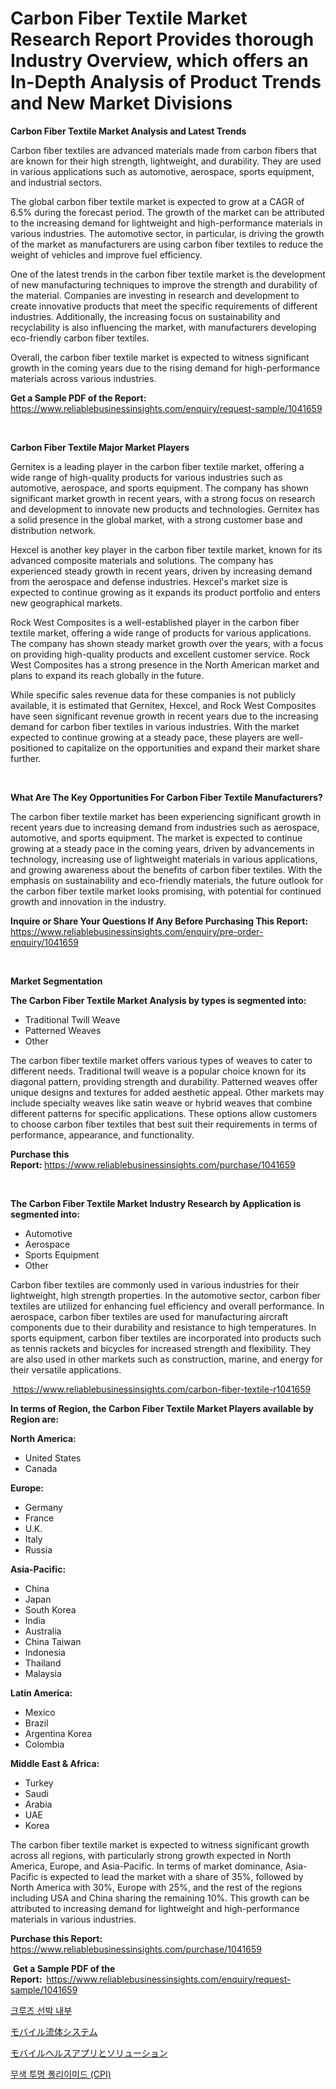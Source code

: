 <p><h1>Carbon Fiber Textile Market Research Report Provides thorough Industry Overview, which offers an In-Depth Analysis of Product Trends and New Market Divisions</h1></p><p><strong>Carbon Fiber Textile Market Analysis and Latest Trends</strong></p>
<p><p>Carbon fiber textiles are advanced materials made from carbon fibers that are known for their high strength, lightweight, and durability. They are used in various applications such as automotive, aerospace, sports equipment, and industrial sectors.</p><p>The global carbon fiber textile market is expected to grow at a CAGR of 6.5% during the forecast period. The growth of the market can be attributed to the increasing demand for lightweight and high-performance materials in various industries. The automotive sector, in particular, is driving the growth of the market as manufacturers are using carbon fiber textiles to reduce the weight of vehicles and improve fuel efficiency.</p><p>One of the latest trends in the carbon fiber textile market is the development of new manufacturing techniques to improve the strength and durability of the material. Companies are investing in research and development to create innovative products that meet the specific requirements of different industries. Additionally, the increasing focus on sustainability and recyclability is also influencing the market, with manufacturers developing eco-friendly carbon fiber textiles.</p><p>Overall, the carbon fiber textile market is expected to witness significant growth in the coming years due to the rising demand for high-performance materials across various industries.</p></p>
<p><strong>Get a Sample PDF of the Report:&nbsp;</strong> <a href="https://www.reliablebusinessinsights.com/enquiry/request-sample/1041659">https://www.reliablebusinessinsights.com/enquiry/request-sample/1041659</a></p>
<p>&nbsp;</p>
<p><strong>Carbon Fiber Textile Major Market Players</strong></p>
<p><p>Gernitex is a leading player in the carbon fiber textile market, offering a wide range of high-quality products for various industries such as automotive, aerospace, and sports equipment. The company has shown significant market growth in recent years, with a strong focus on research and development to innovate new products and technologies. Gernitex has a solid presence in the global market, with a strong customer base and distribution network.</p><p>Hexcel is another key player in the carbon fiber textile market, known for its advanced composite materials and solutions. The company has experienced steady growth in recent years, driven by increasing demand from the aerospace and defense industries. Hexcel's market size is expected to continue growing as it expands its product portfolio and enters new geographical markets.</p><p>Rock West Composites is a well-established player in the carbon fiber textile market, offering a wide range of products for various applications. The company has shown steady market growth over the years, with a focus on providing high-quality products and excellent customer service. Rock West Composites has a strong presence in the North American market and plans to expand its reach globally in the future.</p><p>While specific sales revenue data for these companies is not publicly available, it is estimated that Gernitex, Hexcel, and Rock West Composites have seen significant revenue growth in recent years due to the increasing demand for carbon fiber textiles in various industries. With the market expected to continue growing at a steady pace, these players are well-positioned to capitalize on the opportunities and expand their market share further.</p></p>
<p>&nbsp;</p>
<p><strong>What Are The Key Opportunities For Carbon Fiber Textile Manufacturers?</strong></p>
<p><p>The carbon fiber textile market has been experiencing significant growth in recent years due to increasing demand from industries such as aerospace, automotive, and sports equipment. The market is expected to continue growing at a steady pace in the coming years, driven by advancements in technology, increasing use of lightweight materials in various applications, and growing awareness about the benefits of carbon fiber textiles. With the emphasis on sustainability and eco-friendly materials, the future outlook for the carbon fiber textile market looks promising, with potential for continued growth and innovation in the industry.</p></p>
<p><strong>Inquire or Share Your Questions If Any Before Purchasing This Report:</strong> <a href="https://www.reliablebusinessinsights.com/enquiry/pre-order-enquiry/1041659">https://www.reliablebusinessinsights.com/enquiry/pre-order-enquiry/1041659</a></p>
<p>&nbsp;</p>
<p><strong>Market Segmentation</strong></p>
<p><strong>The Carbon Fiber Textile Market Analysis by types is segmented into:</strong></p>
<p><ul><li>Traditional Twill Weave</li><li>Patterned Weaves</li><li>Other</li></ul></p>
<p><p>The carbon fiber textile market offers various types of weaves to cater to different needs. Traditional twill weave is a popular choice known for its diagonal pattern, providing strength and durability. Patterned weaves offer unique designs and textures for added aesthetic appeal. Other markets may include specialty weaves like satin weave or hybrid weaves that combine different patterns for specific applications. These options allow customers to choose carbon fiber textiles that best suit their requirements in terms of performance, appearance, and functionality.</p></p>
<p><strong>Purchase this Report:&nbsp;</strong><a href="https://www.reliablebusinessinsights.com/purchase/1041659">https://www.reliablebusinessinsights.com/purchase/1041659</a></p>
<p>&nbsp;</p>
<p><strong>The Carbon Fiber Textile Market Industry Research by Application is segmented into:</strong></p>
<p><ul><li>Automotive</li><li>Aerospace</li><li>Sports Equipment</li><li>Other</li></ul></p>
<p><p>Carbon fiber textiles are commonly used in various industries for their lightweight, high strength properties. In the automotive sector, carbon fiber textiles are utilized for enhancing fuel efficiency and overall performance. In aerospace, carbon fiber textiles are used for manufacturing aircraft components due to their durability and resistance to high temperatures. In sports equipment, carbon fiber textiles are incorporated into products such as tennis rackets and bicycles for increased strength and flexibility. They are also used in other markets such as construction, marine, and energy for their versatile applications.</p></p>
<p><a href="https://www.reliablebusinessinsights.com/carbon-fiber-textile-r1041659">&nbsp;https://www.reliablebusinessinsights.com/carbon-fiber-textile-r1041659</a></p>
<p><strong>In terms of Region, the Carbon Fiber Textile Market Players available by Region are:</strong></p>
<p>
    <p> <strong> North America: </strong>
        <ul>
            <li>United States</li>
            <li>Canada</li>
        </ul>
        </p> 
    <p> <strong> Europe: </strong>
        <ul>
            <li>Germany</li>
            <li>France</li>
            <li>U.K.</li>
            <li>Italy</li>
            <li>Russia</li>
        </ul>
        </p> 
    <p> <strong> Asia-Pacific: </strong>
        <ul>
            <li>China</li>
            <li>Japan</li>
            <li>South Korea</li>
            <li>India</li>
            <li>Australia</li>
            <li>China Taiwan</li>
            <li>Indonesia</li>
            <li>Thailand</li>
            <li>Malaysia</li>
        </ul>
        </p> 
    <p> <strong> Latin America: </strong>
        <ul>
            <li>Mexico</li>
            <li>Brazil</li>
            <li>Argentina Korea</li>
            <li>Colombia</li>
        </ul>
        </p> 
    <p> <strong> Middle East & Africa: </strong>
        <ul>
            <li>Turkey</li>
            <li>Saudi</li>
            <li>Arabia</li>
            <li>UAE</li>
            <li>Korea</li>
        </ul>
    </p>
    </p>
<p><p>The carbon fiber textile market is expected to witness significant growth across all regions, with particularly strong growth expected in North America, Europe, and Asia-Pacific. In terms of market dominance, Asia-Pacific is expected to lead the market with a share of 35%, followed by North America with 30%, Europe with 25%, and the rest of the regions including USA and China sharing the remaining 10%. This growth can be attributed to increasing demand for lightweight and high-performance materials in various industries.</p></p>
<p><strong>Purchase this Report: </strong><a href="https://www.reliablebusinessinsights.com/purchase/1041659">https://www.reliablebusinessinsights.com/purchase/1041659</a></p>
<p>&nbsp;<strong>Get a Sample PDF of the Report:&nbsp;&nbsp;</strong><a href="https://www.reliablebusinessinsights.com/enquiry/request-sample/1041659">https://www.reliablebusinessinsights.com/enquiry/request-sample/1041659</a></p>
<p><strong></strong></p>
<p><p><a href="https://medium.com/@ayeunajepe_51784/%EA%B8%80%EB%A1%9C%EB%B2%8C-%ED%81%AC%EB%A3%A8%EC%A6%88%EC%84%A0-%EC%9D%B8%ED%85%8C%EB%A6%AC%EC%96%B4-%EC%8B%9C%EC%9E%A5-%EB%B6%80%EB%AC%B8-%EC%9C%A0%ED%98%95-%EC%9D%91%EC%9A%A9-%ED%94%84%EB%A1%9C%EA%B7%B8%EB%9E%A8-%EC%8B%9C%EC%9E%A5-%EC%B0%B8%EC%97%AC%EC%9E%90-%EC%A0%84%EB%9E%B5-%EC%A7%80%EC%97%AD%EB%B3%84-%EC%84%B1%EC%9E%A5-%EB%8F%99%ED%96%A5-%EA%B7%B8%EB%A6%AC%EA%B3%A0-%EB%AF%B8%EB%9E%98-%EC%A0%84%EB%A7%9D-2024-2031-58c328193bf1">크루즈 선박 내부</a></p><p><a href="https://medium.com/@dressleredward/%E3%83%A2%E3%83%90%E3%82%A4%E3%83%AB%E3%83%95%E3%83%AB%E3%83%BC%E3%83%89%E3%82%B7%E3%82%B9%E3%83%86%E3%83%A0%E5%B8%82%E5%A0%B4%E3%81%AE%E3%82%B5%E3%82%A4%E3%82%BA-%E3%82%B7%E3%82%A7%E3%82%A2-%E3%83%88%E3%83%AC%E3%83%B3%E3%83%89%E5%88%86%E6%9E%90%E3%83%AC%E3%83%9D%E3%83%BC%E3%83%88-%E8%A3%BD%E5%93%81%E5%88%A5-%E6%B6%B2%E4%BD%93%E3%83%A2%E3%83%90%E3%82%A4%E3%83%AB%E6%B5%81%E4%BD%93%E3%82%B7%E3%82%B9%E3%83%86%E3%83%A0-%E3%82%AC%E3%82%B9%E3%83%A2%E3%83%90%E3%82%A4%E3%83%AB%E6%B5%81%E4%BD%93%E3%82%B7%E3%82%B9%E3%83%86%E3%83%A0-%E3%82%BB%E3%82%B0%E3%83%A1%E3%83%B3%E3%83%88%E4%BA%88%E6%B8%AC-2024%E5%B9%B4-2031%E5%B9%B4-7823c705dbcf">モバイル流体システム</a></p><p><a href="https://medium.com/@dressleredward/2024%E5%B9%B4%E3%81%8B%E3%82%892031%E5%B9%B4%E3%81%BE%E3%81%A7%E3%81%AE%E6%9C%9F%E9%96%93%E3%81%AB%E4%BA%88%E6%B8%AC%E3%81%95%E3%82%8C%E3%82%8B%E3%83%A2%E3%83%90%E3%82%A4%E3%83%AB%E3%83%98%E3%83%AB%E3%82%B9%E3%82%A2%E3%83%97%E3%83%AA%E3%81%A8%E3%82%BD%E3%83%AA%E3%83%A5%E3%83%BC%E3%82%B7%E3%83%A7%E3%83%B3%E5%B8%82%E5%A0%B4%E3%81%AE%E5%8B%95%E5%90%91%E3%81%A8%E6%88%90%E9%95%B7%E8%A6%81%E5%9B%A0%E3%82%92%E5%88%86%E6%9E%90%E3%81%97%E3%81%BE%E3%81%99-a36bd361b31a">モバイルヘルスアプリとソリューション</a></p><p><a href="https://medium.com/@ayeunajepe_51784/2024%EB%85%84%EB%B6%80%ED%84%B0-2031%EB%85%84%EA%B9%8C%EC%A7%80%EC%9D%98-%EC%83%89%EC%83%81%EC%9D%B4-%EC%97%86%EA%B3%A0-%ED%88%AC%EB%AA%85%ED%95%9C-%ED%8F%B4%EB%A6%AC%EC%9D%B4%EB%AF%B8%EB%93%9C-cpi-%EC%8B%9C%EC%9E%A5-%EC%A0%90%EC%9C%A0%EC%9C%A8-%EB%B0%8F-%EA%B2%BD%EC%9F%81-%EA%B2%BD%EA%B4%80%EC%97%90-%EB%8C%80%ED%95%9C-%ED%86%B5%EC%B0%B0%EB%A0%A5-4b7daf6bcbbe">무색 투명 폴리이미드 (CPI)</a></p></p>